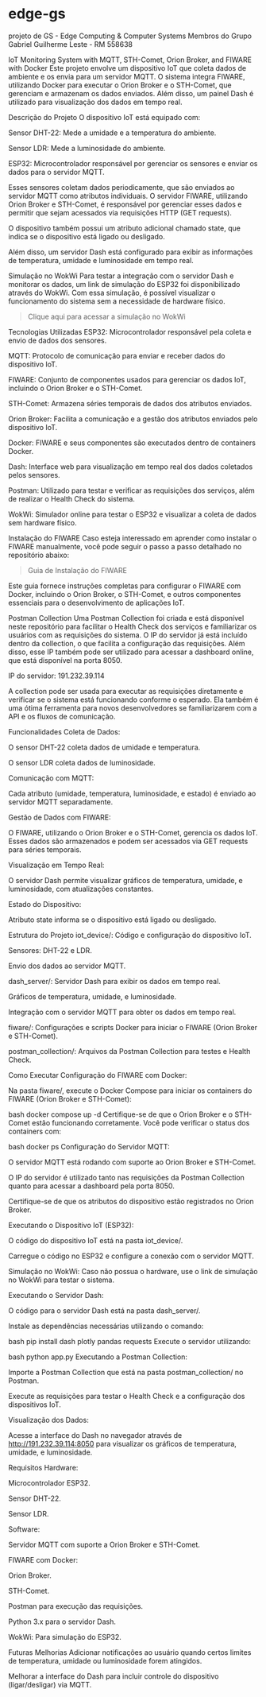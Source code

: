 # edge-gs
projeto de GS - Edge Computing &amp; Computer Systems
Membros do Grupo
Gabriel Guilherme Leste - RM 558638

IoT Monitoring System with MQTT, STH-Comet, Orion Broker, and FIWARE with Docker
Este projeto envolve um dispositivo IoT que coleta dados de ambiente e os envia para um servidor MQTT. O sistema integra FIWARE, utilizando Docker para executar o Orion Broker e o STH-Comet, que gerenciam e armazenam os dados enviados. Além disso, um painel Dash é utilizado para visualização dos dados em tempo real.

Descrição do Projeto
O dispositivo IoT está equipado com:

Sensor DHT-22: Mede a umidade e a temperatura do ambiente.

Sensor LDR: Mede a luminosidade do ambiente.

ESP32: Microcontrolador responsável por gerenciar os sensores e enviar os dados para o servidor MQTT.

Esses sensores coletam dados periodicamente, que são enviados ao servidor MQTT como atributos individuais. O servidor FIWARE, utilizando Orion Broker e STH-Comet, é responsável por gerenciar esses dados e permitir que sejam acessados via requisições HTTP (GET requests).

O dispositivo também possui um atributo adicional chamado state, que indica se o dispositivo está ligado ou desligado.

Além disso, um servidor Dash está configurado para exibir as informações de temperatura, umidade e luminosidade em tempo real.

Simulação no WokWi
Para testar a integração com o servidor Dash e monitorar os dados, um link de simulação do ESP32 foi disponibilizado através do WokWi. Com essa simulação, é possível visualizar o funcionamento do sistema sem a necessidade de hardware físico.

> Clique aqui para acessar a simulação no WokWi

Tecnologias Utilizadas
ESP32: Microcontrolador responsável pela coleta e envio de dados dos sensores.

MQTT: Protocolo de comunicação para enviar e receber dados do dispositivo IoT.

FIWARE: Conjunto de componentes usados para gerenciar os dados IoT, incluindo o Orion Broker e o STH-Comet.

STH-Comet: Armazena séries temporais de dados dos atributos enviados.

Orion Broker: Facilita a comunicação e a gestão dos atributos enviados pelo dispositivo IoT.

Docker: FIWARE e seus componentes são executados dentro de containers Docker.

Dash: Interface web para visualização em tempo real dos dados coletados pelos sensores.

Postman: Utilizado para testar e verificar as requisições dos serviços, além de realizar o Health Check do sistema.

WokWi: Simulador online para testar o ESP32 e visualizar a coleta de dados sem hardware físico.

Instalação do FIWARE
Caso esteja interessado em aprender como instalar o FIWARE manualmente, você pode seguir o passo a passo detalhado no repositório abaixo:

> Guia de Instalação do FIWARE

Este guia fornece instruções completas para configurar o FIWARE com Docker, incluindo o Orion Broker, o STH-Comet, e outros componentes essenciais para o desenvolvimento de aplicações IoT.

Postman Collection
Uma Postman Collection foi criada e está disponível neste repositório para facilitar o Health Check dos serviços e familiarizar os usuários com as requisições do sistema. O IP do servidor já está incluído dentro da collection, o que facilita a configuração das requisições. Além disso, esse IP também pode ser utilizado para acessar a dashboard online, que está disponível na porta 8050.

IP do servidor: 191.232.39.114

A collection pode ser usada para executar as requisições diretamente e verificar se o sistema está funcionando conforme o esperado. Ela também é uma ótima ferramenta para novos desenvolvedores se familiarizarem com a API e os fluxos de comunicação.

Funcionalidades
Coleta de Dados:

O sensor DHT-22 coleta dados de umidade e temperatura.

O sensor LDR coleta dados de luminosidade.

Comunicação com MQTT:

Cada atributo (umidade, temperatura, luminosidade, e estado) é enviado ao servidor MQTT separadamente.

Gestão de Dados com FIWARE:

O FIWARE, utilizando o Orion Broker e o STH-Comet, gerencia os dados IoT. Esses dados são armazenados e podem ser acessados via GET requests para séries temporais.

Visualização em Tempo Real:

O servidor Dash permite visualizar gráficos de temperatura, umidade, e luminosidade, com atualizações constantes.

Estado do Dispositivo:

Atributo state informa se o dispositivo está ligado ou desligado.

Estrutura do Projeto
iot_device/: Código e configuração do dispositivo IoT.

Sensores: DHT-22 e LDR.

Envio dos dados ao servidor MQTT.

dash_server/: Servidor Dash para exibir os dados em tempo real.

Gráficos de temperatura, umidade, e luminosidade.

Integração com o servidor MQTT para obter os dados em tempo real.

fiware/: Configurações e scripts Docker para iniciar o FIWARE (Orion Broker e STH-Comet).

postman_collection/: Arquivos da Postman Collection para testes e Health Check.

Como Executar
Configuração do FIWARE com Docker:

Na pasta fiware/, execute o Docker Compose para iniciar os containers do FIWARE (Orion Broker e STH-Comet):

bash
docker compose up -d
Certifique-se de que o Orion Broker e o STH-Comet estão funcionando corretamente. Você pode verificar o status dos containers com:

bash
docker ps
Configuração do Servidor MQTT:

O servidor MQTT está rodando com suporte ao Orion Broker e STH-Comet.

O IP do servidor é utilizado tanto nas requisições da Postman Collection quanto para acessar a dashboard pela porta 8050.

Certifique-se de que os atributos do dispositivo estão registrados no Orion Broker.

Executando o Dispositivo IoT (ESP32):

O código do dispositivo IoT está na pasta iot_device/.

Carregue o código no ESP32 e configure a conexão com o servidor MQTT.

Simulação no WokWi: Caso não possua o hardware, use o link de simulação no WokWi para testar o sistema.

Executando o Servidor Dash:

O código para o servidor Dash está na pasta dash_server/.

Instale as dependências necessárias utilizando o comando:

bash
pip install dash plotly pandas requests
Execute o servidor utilizando:

bash
python app.py
Executando a Postman Collection:

Importe a Postman Collection que está na pasta postman_collection/ no Postman.

Execute as requisições para testar o Health Check e a configuração dos dispositivos IoT.

Visualização dos Dados:

Acesse a interface do Dash no navegador através de http://191.232.39.114:8050 para visualizar os gráficos de temperatura, umidade, e luminosidade.

Requisitos
Hardware:

Microcontrolador ESP32.

Sensor DHT-22.

Sensor LDR.

Software:

Servidor MQTT com suporte a Orion Broker e STH-Comet.

FIWARE com Docker:

Orion Broker.

STH-Comet.

Postman para execução das requisições.

Python 3.x para o servidor Dash.

WokWi: Para simulação do ESP32.

Futuras Melhorias
Adicionar notificações ao usuário quando certos limites de temperatura, umidade ou luminosidade forem atingidos.

Melhorar a interface do Dash para incluir controle do dispositivo (ligar/desligar) via MQTT.
